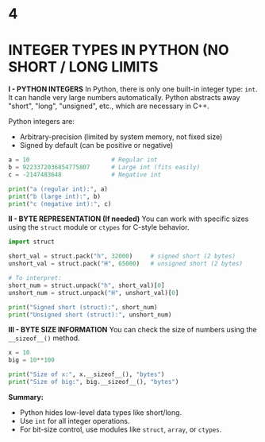 # 4

# INTEGER TYPES IN PYTHON (NO SHORT / LONG LIMITS

**I - PYTHON INTEGERS**
In Python, there is only one built-in integer type: `int`. It can handle very large numbers automatically. Python abstracts away "short", "long", "unsigned", etc., which are necessary in C++.

Python integers are:

- Arbitrary-precision (limited by system memory, not fixed size)
- Signed by default (can be positive or negative)

```python
a = 10                       # Regular int
b = 9223372036854775807      # Large int (fits easily)
c = -2147483648              # Negative int

print("a (regular int):", a)
print("b (large int):", b)
print("c (negative int):", c)

```

**II - BYTE REPRESENTATION (If needed)**
You can work with specific sizes using the `struct` module or `ctypes` for C-style behavior.

```python
import struct

short_val = struct.pack("h", 32000)     # signed short (2 bytes)
unshort_val = struct.pack("H", 65000)   # unsigned short (2 bytes)

# To interpret:
short_num = struct.unpack("h", short_val)[0]
unshort_num = struct.unpack("H", unshort_val)[0]

print("Signed short (struct):", short_num)
print("Unsigned short (struct):", unshort_num)

```

**III - BYTE SIZE INFORMATION**
You can check the size of numbers using the `__sizeof__()` method.

```python
x = 10
big = 10**100

print("Size of x:", x.__sizeof__(), "bytes")
print("Size of big:", big.__sizeof__(), "bytes")

```

**Summary:**

- Python hides low-level data types like short/long.
- Use `int` for all integer operations.
- For bit-size control, use modules like `struct`, `array`, or `ctypes`.
